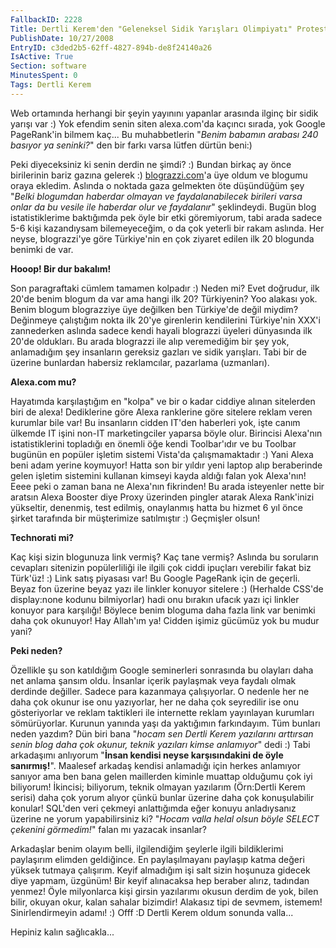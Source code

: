 ```yaml
---
FallbackID: 2228
Title: Dertli Kerem'den "Geleneksel Sidik Yarışları Olimpiyatı" Protestosu!
PublishDate: 10/27/2008
EntryID: c3ded2b5-62ff-4827-894b-de8f24140a26
IsActive: True
Section: software
MinutesSpent: 0
Tags: Dertli Kerem
---
```

Web ortamında herhangi bir şeyin yayınını yapanlar arasında ilginç bir
sidik yarışı var :) Yok efendim senin siten alexa.com'da kaçıncı sırada,
yok Google PageRank'in bilmem kaç... Bu muhabbetlerin "*Benim babamın
arabası 240 basıyor ya seninki?*" den bir farkı varsa lütfen dürtün
beni:)

Peki diyeceksiniz ki senin derdin ne şimdi? :) Bundan birkaç ay önce
birilerinin bariz gazına gelerek :)
[blograzzi.com](http://www.blograzzi.com/blog/daron.yondem.com/tr)'a üye
oldum ve blogumu oraya ekledim. Aslında o noktada gaza gelmekten öte
düşündüğüm şey "*Belki blogumdan haberdar olmayan ve faydalanabilecek
birileri varsa onlar da bu vesile ile haberdar olur ve faydalanır*"
şeklindeydi. Bugün blog istatistiklerime baktığımda pek öyle bir etki
göremiyorum, tabi arada sadece 5-6 kişi kazandıysam bilemeyeceğim, o da
çok yeterli bir rakam aslında. Her neyse, blograzzi'ye göre Türkiye'nin
en çok ziyaret edilen ilk 20 blogunda benimki de var.

**Hooop! Bir dur bakalım!**

Son paragraftaki cümlem tamamen kolpadır :) Neden mi? Evet doğrudur, ilk
20'de benim blogum da var ama hangi ilk 20? Türkiyenin? Yoo alakası yok.
Benim blogum blograzziye üye değilken ben Türkiye'de değil miydim?
Değinmeye çalıştığım nokta ilk 20'ye girenlerin kendilerini Türkiye'nin
XXX'i zannederken aslında sadece kendi hayali blograzzi üyeleri
dünyasında ilk 20'de oldukları. Bu arada blograzzi ile alıp veremediğim
bir şey yok, anlamadığım şey insanların gereksiz gazları ve sidik
yarışları. Tabi bir de üzerine bunlardan habersiz reklamcılar, pazarlama
(uzmanları).

**Alexa.com mu?**

Hayatımda karşılaştığım en "kolpa" ve bir o kadar ciddiye alınan
sitelerden biri de alexa! Dediklerine göre Alexa ranklerine göre
sitelere reklam veren kurumlar bile var! Bu insanların cidden IT'den
haberleri yok, işte canım ülkemde IT işini non-IT marketingciler yaparsa
böyle olur. Birincisi Alexa'nın istatistiklerini topladığı en önemli öğe
kendi Toolbar'ıdır ve bu Toolbar bugünün en popüler işletim sistemi
Vista'da çalışmamaktadır :) Yani Alexa beni adam yerine koymuyor! Hatta
son bir yıldır yeni laptop alıp beraberinde gelen işletim sistemini
kullanan kimseyi kayda aldığı falan yok Alexa'nın! Eeee peki o zaman
bana ne Alexa'nın fikrinden! Bu arada isteyenler nette bir aratsın Alexa
Booster diye Proxy üzerinden pingler atarak Alexa Rank'inizi yükseltir,
denenmiş, test edilmiş, onaylanmış hatta bu hizmet 6 yıl önce şirket
tarafında bir müşterimize satılmıştır :) Geçmişler olsun!

**Technorati mi?**

Kaç kişi sizin blogunuza link vermiş? Kaç tane vermiş? Aslında bu
soruların cevapları sitenizin popülerliliği ile ilgili çok ciddi
ipuçları verebilir fakat biz Türk'üz! :) Link satış piyasası var! Bu
Google PageRank için de geçerli. Beyaz fon üzerine beyaz yazı ile
linkler konuyor sitelere :) (Herhalde CSS'de display:none kodunu
bilmiyorlar) hadi onu bırakın ufacık yazı içi linkler konuyor para
karşılığı! Böylece benim bloguma daha fazla link var benimki daha çok
okunuyor! Hay Allah'ım ya! Cidden işimiz gücümüz yok bu mudur yani?

**Peki neden?**

Özellikle şu son katıldığım Google seminerleri sonrasında bu olayları
daha net anlama şansım oldu. İnsanlar içerik paylaşmak veya faydalı
olmak derdinde değiller. Sadece para kazanmaya çalışıyorlar. O nedenle
her ne daha çok okunur ise onu yazıyorlar, her ne daha çok seyredilir
ise onu gösteriyorlar ve reklam taktikleri ile internette reklam
yayınlayan kurumları sömürüyorlar. Kurunun yanında yaşı da yaktığımın
farkındayım. Tüm bunları neden yazdım? Dün biri bana "*hocam sen Dertli
Kerem yazılarını arttırsan senin blog daha çok okunur, teknik yazıları
kimse anlamıyor*" dedi :) Tabi arkadaşımı anlıyorum "**İnsan kendisi
neyse karşısındakini de öyle sanırmış!**". Maalesef arkadaş kendisi
anlamadığı için herkes anlamıyor sanıyor ama ben bana gelen maillerden
kiminle muattap olduğumu çok iyi biliyorum! İkincisi; biliyorum, teknik
olmayan yazılarım (Örn:Dertli Kerem serisi) daha çok yorum alıyor çünkü
bunlar üzerine daha çok konuşulabilir konular! SQL'den veri çekmeyi
anlattığımda eğer konuyu anladıysanız üzerine ne yorum yapabilirsiniz
ki? "*Hocam valla helal olsun böyle SELECT çekenini görmedim!*" falan mı
yazacak insanlar?

Arkadaşlar benim olayım belli, ilgilendiğim şeylerle ilgili bildiklerimi
paylaşırım elimden geldiğince. En paylaşılmayanı paylaşıp katma değeri
yüksek tutmaya çalışırım. Keyif almadığım işi salt sizin hoşunuza
gidecek diye yapmam, üzgünüm! Bir keyif alınacaksa hep beraber alırız,
tadından yenmez! Öyle milyonlarca kişi girsin yazılarımı okusun derdim
de yok, bilen bilir, okuyan okur, kalan sahalar bizimdir! Alakasız tipi
de sevmem, istemem! Sinirlendirmeyin adamı! :) Offf :D Dertli Kerem
oldum sonunda valla...

Hepiniz kalın sağlıcakla...


